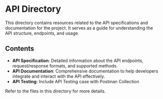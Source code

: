 # API Directory

This directory contains resources related to the API specifications and documentation for the project. It serves as a guide for understanding the API structure, endpoints, and usage.

## Contents
- **API Specification**: Detailed information about the API endpoints, request/response formats, and supported methods.
- **API Documentation**: Comprehensive documentation to help developers integrate and interact with the API effectively.
- **API Testing**: Include API Testing case with Postman Collection

Refer to the files in this directory for more details.